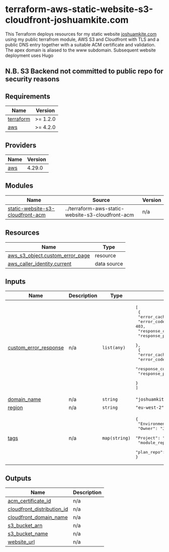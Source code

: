 # terraform-aws-static-website-s3-cloudfront-joshuamkite.com

This Terraform deploys resources for my static website [joshuamkite.com](joshuamkite.com) using my public terrafrom module, AWS S3 and Cloudfront with TLS and a public DNS entry together with a suitable ACM certificate and validation. The apex domain is aliased to the www subdomain. Subsequent website deployment uses Hugo

## N.B. S3 Backend not committed to public repo for security reasons

## Requirements

| Name | Version |
|------|---------|
| <a name="requirement_terraform"></a> [terraform](#requirement\_terraform) | >= 1.2.0 |
| <a name="requirement_aws"></a> [aws](#requirement\_aws) | >= 4.2.0 |

## Providers

| Name | Version |
|------|---------|
| <a name="provider_aws"></a> [aws](#provider\_aws) | 4.29.0 |

## Modules

| Name | Source | Version |
|------|--------|---------|
| <a name="module_static-website-s3-cloudfront-acm"></a> [static-website-s3-cloudfront-acm](#module\_static-website-s3-cloudfront-acm) | ../terraform-aws-static-website-s3-cloudfront-acm | n/a |

## Resources

| Name | Type |
|------|------|
| [aws_s3_object.custom_error_page](https://registry.terraform.io/providers/hashicorp/aws/latest/docs/resources/s3_object) | resource |
| [aws_caller_identity.current](https://registry.terraform.io/providers/hashicorp/aws/latest/docs/data-sources/caller_identity) | data source |

## Inputs

| Name | Description | Type | Default | Required |
|------|-------------|------|---------|:--------:|
| <a name="input_custom_error_response"></a> [custom\_error\_response](#input\_custom\_error\_response) | n/a | `list(any)` | <pre>[<br>  {<br>    "error_caching_min_ttl": 10,<br>    "error_code": 403,<br>    "response_code": 404,<br>    "response_page_path": "/404.html"<br>  },<br>  {<br>    "error_caching_min_ttl": 10,<br>    "error_code": 404,<br>    "response_code": 404,<br>    "response_page_path": "/404.html"<br>  }<br>]</pre> | no |
| <a name="input_domain_name"></a> [domain\_name](#input\_domain\_name) | n/a | `string` | `"joshuamkite.com"` | no |
| <a name="input_region"></a> [region](#input\_region) | n/a | `string` | `"eu-west-2"` | no |
| <a name="input_tags"></a> [tags](#input\_tags) | n/a | `map(string)` | <pre>{<br>  "Environment": "Test",<br>  "Owner": "Joshua",<br>  "Project": "personal website",<br>  "module_repo": "git@github.com:joshuamkite/terraform-aws-static-website-s3-cloudfront-acm.git",<br>  "plan_repo": "git@github.com:joshuamkite/terraform-aws-static-website-s3-cloudfront-joshuamkite.com.git"<br>}</pre> | no |

## Outputs

| Name | Description |
|------|-------------|
| <a name="output_acm_certificate_id"></a> [acm\_certificate\_id](#output\_acm\_certificate\_id) | n/a |
| <a name="output_cloudfront_distribution_id"></a> [cloudfront\_distribution\_id](#output\_cloudfront\_distribution\_id) | n/a |
| <a name="output_cloudfront_domain_name"></a> [cloudfront\_domain\_name](#output\_cloudfront\_domain\_name) | n/a |
| <a name="output_s3_bucket_arn"></a> [s3\_bucket\_arn](#output\_s3\_bucket\_arn) | n/a |
| <a name="output_s3_bucket_name"></a> [s3\_bucket\_name](#output\_s3\_bucket\_name) | n/a |
| <a name="output_website_url"></a> [website\_url](#output\_website\_url) | n/a |

